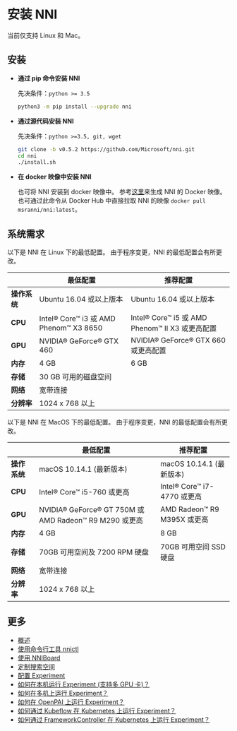 # 安装 NNI

当前仅支持 Linux 和 Mac。

## **安装**

* **通过 pip 命令安装 NNI**
    
    先决条件：`python >= 3.5`
    
    ```bash
    python3 -m pip install --upgrade nni
    ```

* **通过源代码安装 NNI**
    
    先决条件：`python >=3.5, git, wget`
    
    ```bash
    git clone -b v0.5.2 https://github.com/Microsoft/nni.git
    cd nni
    ./install.sh
    ```

* **在 docker 映像中安装 NNI**
    
    也可将 NNI 安装到 docker 映像中。 参考[这里](../deployment/docker/README.md)来生成 NNI 的 Docker 映像。 也可通过此命令从 Docker Hub 中直接拉取 NNI 的映像 `docker pull msranni/nni:latest`。

## **系统需求**

以下是 NNI 在 Linux 下的最低配置。 由于程序变更，NNI 的最低配置会有所更改。

|          | 最低配置                                  | 推荐配置                                      |
| -------- | ------------------------------------- | ----------------------------------------- |
| **操作系统** | Ubuntu 16.04 或以上版本                    | Ubuntu 16.04 或以上版本                        |
| **CPU**  | Intel® Core™ i3 或 AMD Phenom™ X3 8650 | Intel® Core™ i5 或 AMD Phenom™ II X3 或更高配置 |
| **GPU**  | NVIDIA® GeForce® GTX 460              | NVIDIA® GeForce® GTX 660 或更高配置            |
| **内存**   | 4 GB                                  | 6 GB                                      |
| **存储**   | 30 GB 可用的磁盘空间                         |                                           |
| **网络**   | 宽带连接                                  |                                           |
| **分辨率**  | 1024 x 768 以上                         |                                           |

以下是 NNI 在 MacOS 下的最低配置。 由于程序变更，NNI 的最低配置会有所更改。

|          | 最低配置                                               | 推荐配置                     |
| -------- | -------------------------------------------------- | ------------------------ |
| **操作系统** | macOS 10.14.1 (最新版本)                               | macOS 10.14.1 (最新版本)     |
| **CPU**  | Intel® Core™ i5-760 或更高                            | Intel® Core™ i7-4770 或更高 |
| **GPU**  | NVIDIA® GeForce® GT 750M 或 AMD Radeon™ R9 M290 或更高 | AMD Radeon™ R9 M395X 或更高 |
| **内存**   | 4 GB                                               | 8 GB                     |
| **存储**   | 70GB 可用空间及 7200 RPM 硬盘                             | 70GB 可用空间 SSD 硬盘         |
| **网络**   | 宽带连接                                               |                          |
| **分辨率**  | 1024 x 768 以上                                      |                          |

## 更多

* [概述](Overview.md)
* [使用命令行工具 nnictl](NNICTLDOC.md)
* [使用 NNIBoard](WebUI.md)
* [定制搜索空间](SearchSpaceSpec.md)
* [配置 Experiment](ExperimentConfig.md)
* [如何在本机运行 Experiment (支持多 GPU 卡)？](tutorial_1_CR_exp_local_api.md)
* [如何在多机上运行 Experiment？](RemoteMachineMode.md)
* [如何在 OpenPAI 上运行 Experiment？](PAIMode.md)
* [如何通过 Kubeflow 在 Kubernetes 上运行 Experiment？](KubeflowMode.md)
* [如何通过 FrameworkController 在 Kubernetes 上运行 Experiment？](FrameworkControllerMode.md)